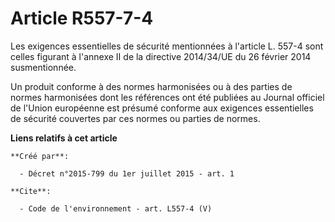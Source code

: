 # Article R557-7-4

Les exigences essentielles de sécurité mentionnées à l'article L. 557-4 sont celles figurant à l'annexe II de la directive
2014/34/UE du 26 février 2014 susmentionnée.

Un produit conforme à des normes harmonisées ou à des parties de normes harmonisées dont les références ont été publiées au
Journal officiel de l'Union européenne est présumé conforme aux exigences essentielles de sécurité couvertes par ces normes
ou parties de normes.

**Liens relatifs à cet article**

	**Créé par**:

	  - Décret n°2015-799 du 1er juillet 2015 - art. 1

	**Cite**:

	  - Code de l'environnement - art. L557-4 (V)
